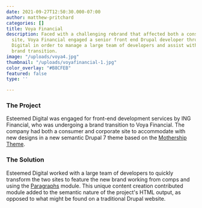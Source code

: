 ```yaml
---
date: 2021-09-27T12:50:30.000-07:00
author: matthew-pritchard
categories: []
title: Voya Financial
description: Faced with a challenging rebrand that affected both a consumer and corporate
  site, Voya Financial engaged a senior front end Drupal developer through Esteemed
  Digital in order to manage a large team of developers and assist with the company’s
  brand transition.
image: "/uploads/voya4.jpg"
thumbnail: "/uploads/voyafinancial-1.jpg"
color_overlay: "#B8CFEB"
featured: false
type: ''

---
```

### The Project

Esteemed Digital was engaged for front-end development services by ING Financial, who was undergoing a brand transition to Voya Financial. The company had both a consumer and corporate site to accommodate with new designs in a new semantic Drupal 7 theme based on the [Mothership Theme](https://www.drupal.org/project/mothership).

### The Solution

Esteemed Digital worked with a large team of developers to quickly transform the two sites to feature the new brand working from comps and using the [Paragraphs](https://www.drupal.org/project/paragraphs) module. This unique content creation contributed module added to the semantic nature of the project's HTML output, as opposed to what might be found on a traditional Drupal website.